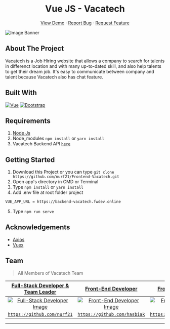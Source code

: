 <h1 align='center'>Vue JS - Vacatech</h1>
  <p align="center">
    <a href="https://vacatech.netlify.app/">View Demo</a>
    ·
    <a href="https://github.com/nurf21/Frontend-Vacatech/issues">Report Bug</a>
    ·
    <a href="https://github.com/nurf21/Frontend-Vacatech/issues">Request Feature</a>
  </p>

![Image Banner](https://user-images.githubusercontent.com/59104753/95675629-ec4e4900-0be2-11eb-997a-f6f853e33f5e.jpg)

## About The Project

Vacatech is a Job Hiring website that allows a company to search for talents in differenct location and with many up-to-dated skill, and also help talents to get their dream job. It's easy to communicate between company and talent because Vacatech also has chat feature.

## Built With

[![Vue](https://img.shields.io/badge/Vue-v2.6.12-green)](https://github.com/vuejs/vue)
[![Bootstrap](https://img.shields.io/badge/Bootstrap-v4.5.2-blue)](https://github.com/bootstrap-vue/bootstrap-vue)

## Requirements

1. <a href="https://nodejs.org/en/download/">Node Js</a>
2. Node_modules `npm install` or `yarn install`
3. Vacatech Backend API [`here`](https://github.com/nurf21/Backend-API-Vacatech)

## Getting Started

1. Download this Project or you can type `git clone https://github.com/nurf21/Frontend-Vacatech.git`
2. Open app's directory in CMD or Terminal
3. Type `npm install` or `yarn install`
4. Add .env file at root folder project

```sh
VUE_APP_URL = https://backend-vacatech.fwdev.online
```

5. Type `npm run serve`

## Acknowledgements

- [Axios](https://www.npmjs.com/package/axios)
- [Vuex](https://vuex.vuejs.org/)

## Team

> All Members of Vacatech Team

| <a href="https://blog.udacity.com/2014/12/front-end-vs-back-end-vs-full-stack-web-developers.html" target="_blank">**Full-Stack Developer & Team Leader**</a> | <a href="https://blog.udacity.com/2014/12/front-end-vs-back-end-vs-full-stack-web-developers.html" target="_blank">**Front-End Developer**</a> | <a href="https://blog.udacity.com/2014/12/front-end-vs-back-end-vs-full-stack-web-developers.html" target="_blank">**Front-End Developer**</a> | <a href="https://blog.udacity.com/2014/12/front-end-vs-back-end-vs-full-stack-web-developers.html" target="_blank">**Back-End Developer**</a> | <a href="https://blog.udacity.com/2014/12/front-end-vs-back-end-vs-full-stack-web-developers.html" target="_blank">**Back-End Developer**</a> | 
| :---: |:---:| :---:|:---:| :---:|
| [![Full-Stack Developer Image](https://avatars2.githubusercontent.com/u/59104753?s=460&u=47d2fd5039e33093e0c2f68ea2a0a2c170934e73&v=4)](https://github.com/nurf21) | [![Front-End Developer Image](https://avatars1.githubusercontent.com/u/67422750?s=460&u=21d465c9ea07dcf6421ffc6076ca02f863843dc4&v=4)](https://github.com/hasbiak) | [![Front-End Developer Image](https://avatars0.githubusercontent.com/u/41566487?s=460&u=4ac5eac0d76822be4bf996640c9a4ccbd65c273e&v=4)](https://github.com/dheaaqn) | [![Back-End Developer Image](https://avatars2.githubusercontent.com/u/68628908?s=460&v=4)](https://github.com/muzmiulya) | [![Back-End Developer Image](https://avatars0.githubusercontent.com/u/67113526?s=460&u=7582638e678ffa864425cc05f0ea246dc9ce10d8&v=4)](https://github.com/iqbalstwan) |
| <a href="https://github.com/nurf21" target="_blank">`https://github.com/nurf21`</a> | <a href="https://github.com/hasbiak" target="_blank">`https://github.com/hasbiak`</a> | <a href="https://github.com/dheaaqn" target="_blank">`https://github.com/dheaaqn`</a> | <a href="https://github.com/muzmiulya" target="_blank">`https://github.com/muzmiulya`</a> | <a href="https://github.com/iqbalstwan" target="_blank">`https://github.com/iqbalstwan`</a> |

---
